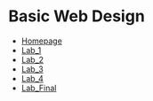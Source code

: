 <h1>Basic Web Design</h1>

<ul>
  <li><a href="https://mystellemoseley2022.github.io/web1320/">Homepage</a></li>
  <li><a href="Lab_1/index.html">Lab_1</a></li>
  <li><a href="Lab_2/index.html" target="_blank">Lab_2</a></li>
  <li><a href="Lab_3/index.html" target="_blank">Lab_3</a></li>
  <li><a href="Lab_4/index.html" target="_blank">Lab_4</a></li>
  <li><a href="Lab_Final/index.html" target="_blank">Lab_Final</a></li>
</ul>
